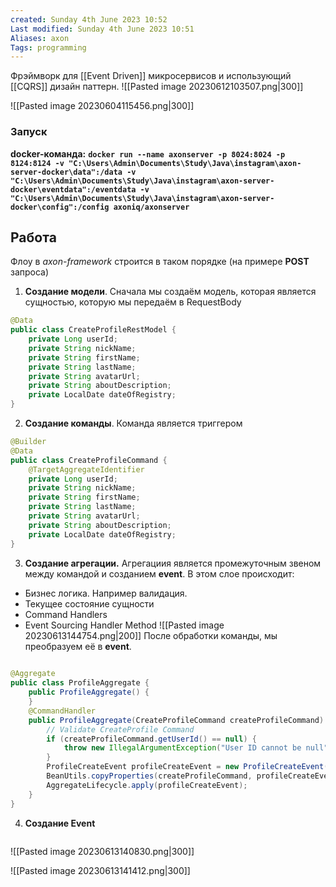 ```yaml
---
created: Sunday 4th June 2023 10:52
Last modified: Sunday 4th June 2023 10:51
Aliases: axon
Tags: programming
---
```



Фрэймворк для [[Event Driven]] микросервисов и использующий [[CQRS]] дизайн паттерн.
![[Pasted image 20230612103507.png|300]]

![[Pasted image 20230604115456.png|300]]

### Запуск
**docker-команда:** **`docker run --name axonserver -p 8024:8024 -p 8124:8124 -v "C:\Users\Admin\Documents\Study\Java\instagram\axon-server-docker\data":/data -v "C:\Users\Admin\Documents\Study\Java\instagram\axon-server-docker\eventdata":/eventdata -v "C:\Users\Admin\Documents\Study\Java\instagram\axon-server-docker\config":/config axoniq/axonserver`**


## Работа

Флоу в *axon-framework* строится в таком порядке (на примере **POST** запроса)
1. **Создание модели**. Сначала мы создаём модель, которая является сущностью, которую мы передаём в RequestBody
```java
@Data  
public class CreateProfileRestModel {  
    private Long userId;  
    private String nickName;  
    private String firstName;  
    private String lastName;  
    private String avatarUrl;  
    private String aboutDescription;  
    private LocalDate dateOfRegistry;  
}
```
2. **Создание команды**. Команда является триггером 
```java
@Builder  
@Data  
public class CreateProfileCommand {  
    @TargetAggregateIdentifier  
    private Long userId;  
    private String nickName;  
    private String firstName;  
    private String lastName;  
    private String avatarUrl;  
    private String aboutDescription;  
    private LocalDate dateOfRegistry;  
}
```
3. **Создание агрегации.** Агрегациия является промежуточным звеном между командой и созданием **event**. В этом слое происходит:
- Бизнес логика. Например валидация.
- Текущее состояние сущности
- Command Handlers
- Event Sourcing Handler Method
![[Pasted image 20230613144754.png|200]]
После обработки команды, мы преобразуем её в **event**.
```java
  
@Aggregate  
public class ProfileAggregate {  
    public ProfileAggregate() {  
    }  
    @CommandHandler  
    public ProfileAggregate(CreateProfileCommand createProfileCommand) {  
        // Validate CreateProfile Command  
        if (createProfileCommand.getUserId() == null) {  
            throw new IllegalArgumentException("User ID cannot be null");  
        }  
        ProfileCreateEvent profileCreateEvent = new ProfileCreateEvent();  
        BeanUtils.copyProperties(createProfileCommand, profileCreateEvent);  
        AggregateLifecycle.apply(profileCreateEvent);  
    }  
}
```
4. **Создание Event**
```java

```







![[Pasted image 20230613140830.png|300]]

![[Pasted image 20230613141412.png|300]]

